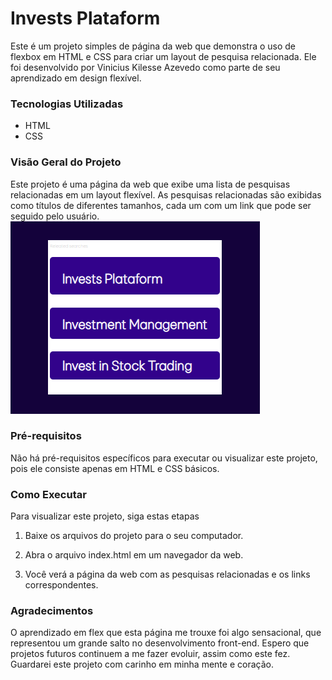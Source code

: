 # Invests Plataform

Este é um projeto simples de página da web que demonstra o uso de flexbox em HTML e CSS para criar um layout de pesquisa relacionada. Ele foi desenvolvido por Vinicius Kilesse Azevedo como parte de seu aprendizado em design flexível.

### Tecnologias Utilizadas

* HTML
* CSS

### Visão Geral do Projeto

Este projeto é uma página da web que exibe uma lista de pesquisas relacionadas em um layout flexível. As pesquisas relacionadas são exibidas como títulos de diferentes tamanhos, cada um com um link que pode ser seguido pelo usuário.
![Descrição da Imagem](/prints/print1.png)

### Pré-requisitos

Não há pré-requisitos específicos para executar ou visualizar este projeto, pois ele consiste apenas em HTML e CSS básicos.

### Como Executar

Para visualizar este projeto, siga estas etapas

1. Baixe os arquivos do projeto para o seu computador.

2. Abra o arquivo index.html em um navegador da web.

3. Você verá a página da web com as pesquisas relacionadas e os links correspondentes.


### Agradecimentos

O aprendizado em flex que esta página me trouxe foi algo sensacional, que representou um grande salto no desenvolvimento front-end. Espero que projetos futuros continuem a me fazer evoluir, assim como este fez. Guardarei este projeto com carinho em minha mente e coração.
